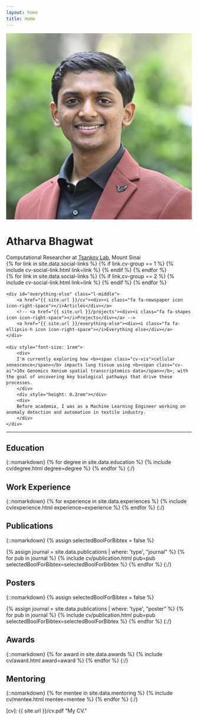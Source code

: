 ```yaml
---
layout: home
title: Home
---
```


<div id="intro-wrapper" class="l-text">
    <div id="intro-title-wrapper">
        <div id="intro-image-wrapper">
            <img id="intro-image" src="/images/portrait.jpg">
        </div>
        <div id="intro-title-text-wrapper">
            <h1 id="intro-title">Atharva Bhagwat</h1>
            <div id="intro-subtitle">Computational Researcher at <a id='intro-subtitle-a' href="https://www.tsankovlab.org/" target='_blank'>Tsankov Lab</a>, Mount Sinai</div>
<!-- <div id="intro-title-socials">
{% for link in site.data.social-links %}
{% if link.on-homepage == true %}
{% include social-link.html link=link %}
{% endif %}
{% endfor %}
</div> -->
            <div class="cv-image-links-wrapper">
                <div class="cv-image-links">
                    {% for link in site.data.social-links %}
                    {% if link.cv-group == 1 %}
                    {% include cv-social-link.html link=link %}
                    {% endif %}
                    {% endfor %}
                </div>
                <div class="cv-image-links">
                    {% for link in site.data.social-links %}
                    {% if link.cv-group == 2 %}
                    {% include cv-social-link.html link=link %}
                    {% endif %}
                    {% endfor %}
                </div>
            </div>
        </div>
    </div>

    <div id="everything-else" class="l-middle">
        <a href="{{ site.url }}/cv"><div><i class="fa fa-newspaper icon icon-right-space"></i>Articles</div></a>
        <!-- <a href="{{ site.url }}/projects"><div><i class="fa fa-shapes icon icon-right-space"></i>Projects</div></a> -->
        <a href="{{ site.url }}/everything-else"><div><i class="fa fa-ellipsis-h icon icon-right-space"></i>Everything else</div></a>
    </div>

    <div style="font-size: 1rem">
        <div>
        I'm currently exploring how <b><span class="cv-vis">cellular senescence</span></b> impacts lung tissue using <b><span class="cv-ai">10x Genomics Xenium spatial transcriptomics data</span></b>, with the goal of uncovering key biological pathways that drive these processes.
        </div>
        <div style="height: 0.2rem"></div>
        <div>
        Before academia, I was as a Machine Learning Engineer working on anomaly detection and automation in textile industry.
        </div>
    </div>
</div>

<hr class="l-page home-hr">

## Education

{::nomarkdown}
{% for degree in site.data.education %}
{% include cv/degree.html degree=degree %}
{% endfor %}
{:/}

## Work Experience

{::nomarkdown}
{% for experience in site.data.experiences %}
{% include cv/experience.html experience=experience %}
{% endfor %}
{:/}

## Publications

{::nomarkdown}
{% assign selectedBoolForBibtex = false %}

{% assign journal = site.data.publications | where: 'type', "journal" %}
{% for pub in journal %}
{% include cv/publication.html pub=pub selectedBoolForBibtex=selectedBoolForBibtex %}
{% endfor %}
{:/}

## Posters

{::nomarkdown}
{% assign selectedBoolForBibtex = false %}

{% assign journal = site.data.publications | where: 'type', "poster" %}
{% for pub in journal %}
{% include cv/publication.html pub=pub selectedBoolForBibtex=selectedBoolForBibtex %}
{% endfor %}
{:/}

## Awards

{::nomarkdown}
{% for award in site.data.awards %}
{% include cv/award.html award=award %}
{% endfor %}
{:/}

## Mentoring

{::nomarkdown}
{% for mentee in site.data.mentoring %}
{% include cv/mentee.html mentee=mentee %}
{% endfor %}
{:/}

[cv]: {{ site.url }}/cv.pdf "My CV."
